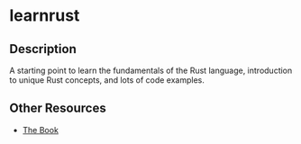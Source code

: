 # learnrust
## Description
A starting point to learn the fundamentals of the Rust language, introduction to unique Rust concepts, and lots of code examples.
## Other Resources
- [The Book](https://doc.rust-lang.org/book/)